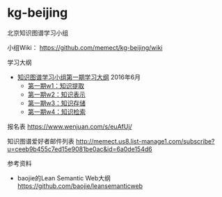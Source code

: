 # kg-beijing

北京知识图谱学习小组

小组Wiki： https://github.com/memect/kg-beijing/wiki

学习大纲
* [知识图谱学习小组第一期学习大纲](https://github.com/memect/kg-beijing/wiki/知识图谱学习小组学习大纲) 2016年6月
  * [第一期w1：知识提取](https://github.com/memect/kg-beijing/wiki/%E7%AC%AC%E4%B8%80%E6%9C%9Fw1%EF%BC%9A%E7%9F%A5%E8%AF%86%E6%8F%90%E5%8F%96)  
  * [第一期w2：知识表示](https://github.com/memect/kg-beijing/wiki/%E7%AC%AC%E4%B8%80%E6%9C%9Fw2%EF%BC%9A%E7%9F%A5%E8%AF%86%E8%A1%A8%E7%A4%BA)
  * [第一期w3：知识存储](https://github.com/memect/kg-beijing/wiki/%E7%AC%AC%E4%B8%80%E6%9C%9Fw3%EF%BC%9A%E7%9F%A5%E8%AF%86%E5%AD%98%E5%82%A8)
  * [第一期w4：知识检索](https://github.com/memect/kg-beijing/wiki/%E7%9F%A5%E8%AF%86%E6%A3%80%E7%B4%A2)

报名表 https://www.wenjuan.com/s/euAfUj/

知识图谱爱好者邮件列表 http://memect.us8.list-manage1.com/subscribe?u=ceeb9b455c7ed15e9081be0ac&id=6a0de154d6

参考资料
* baojie的Lean Semantic Web大纲 https://github.com/baojie/leansemanticweb
